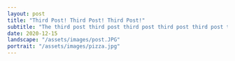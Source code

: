 ```yaml
---
layout: post
title: "Third Post! Third Post! Third Post!"
subtitle: "The third post third post third post third post third post third post third post third post third post third post third post third post third post third post third post third post third post third post third post"
date: 2020-12-15
landscape: "/assets/images/post.JPG"
portrait: "/assets/images/pizza.jpg"
---
```

